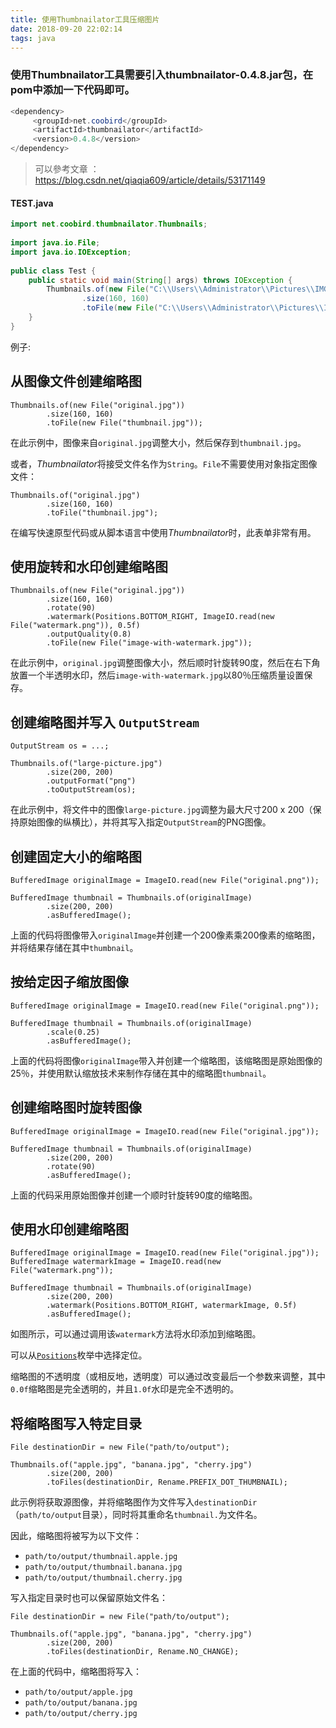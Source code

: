 ```yaml
---
title: 使用Thumbnailator工具压缩图片
date: 2018-09-20 22:02:14
tags: java
---
```

### 使用Thumbnailator工具需要引入thumbnailator-0.4.8.jar包，在pom中添加一下代码即可。
<!--more-->
```java
<dependency>
     <groupId>net.coobird</groupId>
     <artifactId>thumbnailator</artifactId>
     <version>0.4.8</version>
</dependency>
```



> 可以參考文章 ：https://blog.csdn.net/qiaqia609/article/details/53171149

#### TEST.java

```java
import net.coobird.thumbnailator.Thumbnails;
 
import java.io.File;
import java.io.IOException;
 
public class Test {
    public static void main(String[] args) throws IOException {
        Thumbnails.of(new File("C:\\Users\\Administrator\\Pictures\\IMG_368845.jpg"))
                .size(160, 160)
                .toFile(new File("C:\\Users\\Administrator\\Pictures\\IMG_368845_min.jpg"));
    }
}
```



例子:

## 从图像文件创建缩略图

```
Thumbnails.of(new File("original.jpg"))
        .size(160, 160)
        .toFile(new File("thumbnail.jpg"));
```

在此示例中，图像来自`original.jpg`调整大小，然后保存到`thumbnail.jpg`。

或者，*Thumbnailator*将接受文件名作为`String`。`File`不需要使用对象指定图像文件：

```
Thumbnails.of("original.jpg")
        .size(160, 160)
        .toFile("thumbnail.jpg");
```

在编写快速原型代码或从脚本语言中使用*Thumbnailator*时，此表单非常有用。

## 使用旋转和水印创建缩略图

```
Thumbnails.of(new File("original.jpg"))
        .size(160, 160)
        .rotate(90)
        .watermark(Positions.BOTTOM_RIGHT, ImageIO.read(new File("watermark.png")), 0.5f)
        .outputQuality(0.8)
        .toFile(new File("image-with-watermark.jpg"));
```

在此示例中，`original.jpg`调整图像大小，然后顺时针旋转90度，然后在右下角放置一个半透明水印，然后`image-with-watermark.jpg`以80％压缩质量设置保存。

## 创建缩略图并写入 `OutputStream`

```
OutputStream os = ...;
		
Thumbnails.of("large-picture.jpg")
        .size(200, 200)
        .outputFormat("png")
        .toOutputStream(os);
```

在此示例中，将文件中的图像`large-picture.jpg`调整为最大尺寸200 x 200（保持原始图像的纵横比），并将其写入指定`OutputStream`的PNG图像。

## 创建固定大小的缩略图

```
BufferedImage originalImage = ImageIO.read(new File("original.png"));

BufferedImage thumbnail = Thumbnails.of(originalImage)
        .size(200, 200)
        .asBufferedImage();
```

上面的代码将图像带入`originalImage`并创建一个200像素乘200像素的缩略图，并将结果存储在其中`thumbnail`。

## 按给定因子缩放图像

```
BufferedImage originalImage = ImageIO.read(new File("original.png"));

BufferedImage thumbnail = Thumbnails.of(originalImage)
        .scale(0.25)
        .asBufferedImage();
```

上面的代码将图像`originalImage`带入并创建一个缩略图，该缩略图是原始图像的25％，并使用默认缩放技术来制作存储在其中的缩略图`thumbnail`。

## 创建缩略图时旋转图像

```
BufferedImage originalImage = ImageIO.read(new File("original.jpg"));

BufferedImage thumbnail = Thumbnails.of(originalImage)
        .size(200, 200)
        .rotate(90)
        .asBufferedImage();
```

上面的代码采用原始图像并创建一个顺时针旋转90度的缩略图。

## 使用水印创建缩略图

```
BufferedImage originalImage = ImageIO.read(new File("original.jpg"));
BufferedImage watermarkImage = ImageIO.read(new File("watermark.png"));

BufferedImage thumbnail = Thumbnails.of(originalImage)
        .size(200, 200)
        .watermark(Positions.BOTTOM_RIGHT, watermarkImage, 0.5f)
        .asBufferedImage();
```

如图所示，可以通过调用该`watermark`方法将水印添加到缩略图。

可以从[`Positions`](http://thumbnailator.googlecode.com/hg/javadoc/net/coobird/thumbnailator/geometry/Positions.html)枚举中选择定位。

缩略图的不透明度（或相反地，透明度）可以通过改变最后一个参数来调整，其中`0.0f`缩略图是完全透明的，并且`1.0f`水印是完全不透明的。

## 将缩略图写入特定目录

```
File destinationDir = new File("path/to/output");

Thumbnails.of("apple.jpg", "banana.jpg", "cherry.jpg")
        .size(200, 200)
        .toFiles(destinationDir, Rename.PREFIX_DOT_THUMBNAIL);
```

此示例将获取源图像，并将缩略图作为文件写入`destinationDir`（`path/to/output`目录），同时将其重命名`thumbnail.`为文件名。

因此，缩略图将被写为以下文件：

- `path/to/output/thumbnail.apple.jpg`
- `path/to/output/thumbnail.banana.jpg`
- `path/to/output/thumbnail.cherry.jpg`

写入指定目录时也可以保留原始文件名：

```
File destinationDir = new File("path/to/output");

Thumbnails.of("apple.jpg", "banana.jpg", "cherry.jpg")
        .size(200, 200)
        .toFiles(destinationDir, Rename.NO_CHANGE);
```

在上面的代码中，缩略图将写入：

- `path/to/output/apple.jpg`
- `path/to/output/banana.jpg`
- `path/to/output/cherry.jpg`